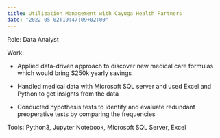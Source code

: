 ```yaml
---
title: Utilization Management with Cayuga Health Partners
date: "2022-05-02T19:47:09+02:00"
---
```


Role: Data Analyst

Work: 

* Applied data-driven approach to discover new medical care formulas which would bring $250k yearly savings

* Handled medical data with Microsoft SQL server and used Excel and Python to get insights from the data

* Conducted hypothesis tests to identify and evaluate redundant preoperative tests by comparing the frequencies

Tools: Python3, Jupyter Notebook, Microsoft SQL Server, Excel